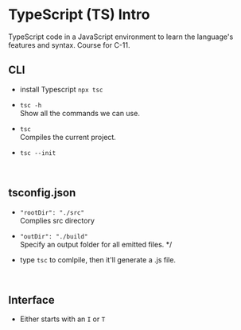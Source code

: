 # TypeScript (TS) Intro
TypeScript code in a JavaScript environment to learn the language's features and syntax. Course for C-11.

## CLI
 * install Typescript
`npx tsc`

* `tsc -h` 
<br> Show all the commands we can use.

* `tsc`
<br> Compiles the current project.

* `tsc --init`

<br>


## tsconfig.json
* `"rootDir": "./src"`
<br> Complies src directory

* `"outDir": "./build"`
<br> Specify an output folder for all emitted files. */

* type `tsc` to comlpile, then it'll generate a .js file.

<br>

## Interface
* Either starts with an `I` or `T`



